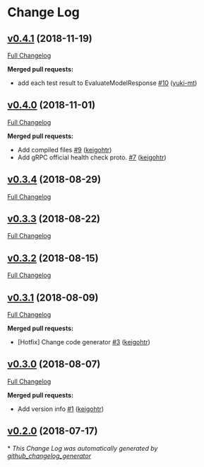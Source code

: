 # Change Log

## [v0.4.1](https://github.com/drucker/drucker-grpc-proto/tree/v0.4.1) (2018-11-19)
[Full Changelog](https://github.com/drucker/drucker-grpc-proto/compare/v0.4.0...v0.4.1)

**Merged pull requests:**

- add each test result to EvaluateModelResponse [\#10](https://github.com/drucker/drucker-grpc-proto/pull/10) ([yuki-mt](https://github.com/yuki-mt))

## [v0.4.0](https://github.com/drucker/drucker-grpc-proto/tree/v0.4.0) (2018-11-01)
[Full Changelog](https://github.com/drucker/drucker-grpc-proto/compare/v0.3.4...v0.4.0)

**Merged pull requests:**

- Add compiled files [\#9](https://github.com/drucker/drucker-grpc-proto/pull/9) ([keigohtr](https://github.com/keigohtr))
- Add gRPC official health check proto. [\#7](https://github.com/drucker/drucker-grpc-proto/pull/7) ([keigohtr](https://github.com/keigohtr))

## [v0.3.4](https://github.com/drucker/drucker-grpc-proto/tree/v0.3.4) (2018-08-29)
[Full Changelog](https://github.com/drucker/drucker-grpc-proto/compare/v0.3.3...v0.3.4)

## [v0.3.3](https://github.com/drucker/drucker-grpc-proto/tree/v0.3.3) (2018-08-22)
[Full Changelog](https://github.com/drucker/drucker-grpc-proto/compare/v0.3.2...v0.3.3)

## [v0.3.2](https://github.com/drucker/drucker-grpc-proto/tree/v0.3.2) (2018-08-15)
[Full Changelog](https://github.com/drucker/drucker-grpc-proto/compare/v0.3.1...v0.3.2)

## [v0.3.1](https://github.com/drucker/drucker-grpc-proto/tree/v0.3.1) (2018-08-09)
[Full Changelog](https://github.com/drucker/drucker-grpc-proto/compare/v0.3.0...v0.3.1)

**Merged pull requests:**

- \[Hotfix\] Change code generator [\#3](https://github.com/drucker/drucker-grpc-proto/pull/3) ([keigohtr](https://github.com/keigohtr))

## [v0.3.0](https://github.com/drucker/drucker-grpc-proto/tree/v0.3.0) (2018-08-07)
[Full Changelog](https://github.com/drucker/drucker-grpc-proto/compare/v0.2.0...v0.3.0)

**Merged pull requests:**

- Add version info [\#1](https://github.com/drucker/drucker-grpc-proto/pull/1) ([keigohtr](https://github.com/keigohtr))

## [v0.2.0](https://github.com/drucker/drucker-grpc-proto/tree/v0.2.0) (2018-07-17)


\* *This Change Log was automatically generated by [github_changelog_generator](https://github.com/skywinder/Github-Changelog-Generator)*